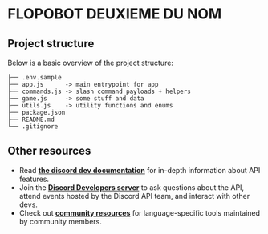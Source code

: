 # FLOPOBOT DEUXIEME DU NOM

## Project structure
Below is a basic overview of the project structure:

```
├── .env.sample
├── app.js      -> main entrypoint for app
├── commands.js -> slash command payloads + helpers
├── game.js     -> some stuff and data
├── utils.js    -> utility functions and enums
├── package.json
├── README.md
└── .gitignore
```

## Other resources
- Read **[the discord dev documentation](https://discord.com/developers/docs/intro)** for in-depth information about API features.
- Join the **[Discord Developers server](https://discord.gg/discord-developers)** to ask questions about the API, attend events hosted by the Discord API team, and interact with other devs.
- Check out **[community resources](https://discord.com/developers/docs/topics/community-resources#community-resources)** for language-specific tools maintained by community members.
